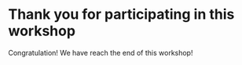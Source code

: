 # Thank you for participating in this workshop

Congratulation! We have reach the end of this workshop!

